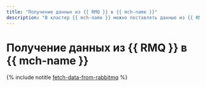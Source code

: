 ```yaml
---
title: "Получение данных из {{ RMQ }} в {{ mch-name }}"
description: "В кластер {{ mch-name }} можно поставлять данные из {{ RMQ }} в реальном времени. {{ mch-name }} будет автоматически вставлять в таблицу на движке {{ RMQ }} данные, поступающие на определенные точки обмена указанных очередей {{ RMQ }}."
---
```


# Получение данных из {{ RMQ }} в {{ mch-name }}

{% include notitle [fetch-data-from-rabbitmq](../../_tutorials/dataplatform/fetch-data-from-rabbitmq.md) %}
